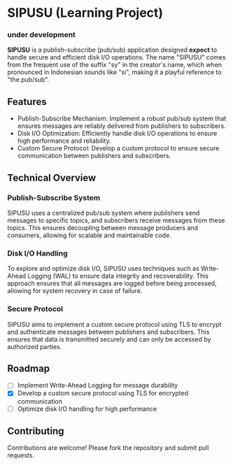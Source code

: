 # SIPUSU (Learning Project)

### under development

**SIPUSU** is a publish-subscribe (pub/sub) application designed **expect** to handle secure and efficient disk I/O operations. The name "SIPUSU" comes from the frequent use of the suffix "sy" in the creator's name, which when pronounced in Indonesian sounds like "si", making it a playful reference to "the pub/sub".

## Features

- Publish-Subscribe Mechanism: Implement a robust pub/sub system that ensures messages are reliably delivered from publishers to subscribers. 
- Disk I/O Optimization: Efficiently handle disk I/O operations to ensure high performance and reliability.
- Custom Secure Protocol: Develop a custom protocol to ensure secure communication between publishers and subscribers.

## Technical Overview
### Publish-Subscribe System

SIPUSU uses a centralized pub/sub system where publishers send messages to specific topics, and subscribers receive messages from these topics. This ensures decoupling between message producers and consumers, allowing for scalable and maintainable code.

### Disk I/O Handling

To explore and optimize disk I/O, SIPUSU uses techniques such as Write-Ahead Logging (WAL) to ensure data integrity and recoverability. This approach ensures that all messages are logged before being processed, allowing for system recovery in case of failure.

### Secure Protocol

SIPUSU aims to implement a custom secure protocol using TLS to encrypt and authenticate messages between publishers and subscribers. This ensures that data is transmitted securely and can only be accessed by authorized parties.

## Roadmap

- [ ] Implement Write-Ahead Logging for message durability
- [x] Develop a custom secure protocol using TLS for encrypted communication
- [ ] Optimize disk I/O handling for high performance

## Contributing

Contributions are welcome! Please fork the repository and submit pull requests.